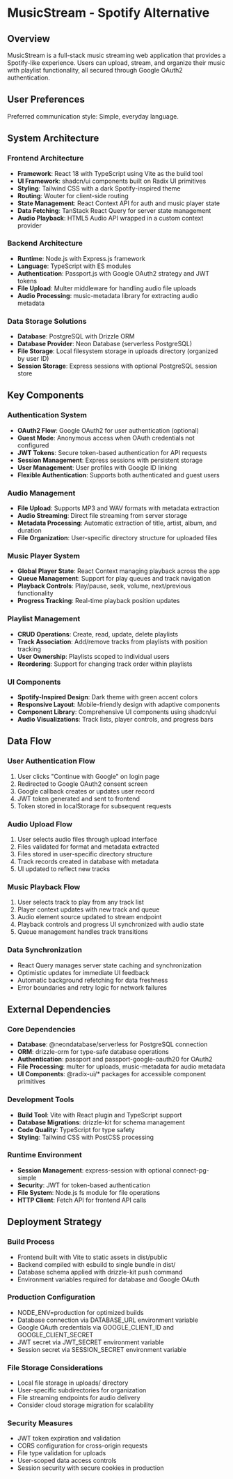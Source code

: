 # MusicStream - Spotify Alternative

## Overview

MusicStream is a full-stack music streaming web application that provides a Spotify-like experience. Users can upload, stream, and organize their music with playlist functionality, all secured through Google OAuth2 authentication.

## User Preferences

Preferred communication style: Simple, everyday language.

## System Architecture

### Frontend Architecture
- **Framework**: React 18 with TypeScript using Vite as the build tool
- **UI Framework**: shadcn/ui components built on Radix UI primitives
- **Styling**: Tailwind CSS with a dark Spotify-inspired theme
- **Routing**: Wouter for client-side routing
- **State Management**: React Context API for auth and music player state
- **Data Fetching**: TanStack React Query for server state management
- **Audio Playback**: HTML5 Audio API wrapped in a custom context provider

### Backend Architecture
- **Runtime**: Node.js with Express.js framework
- **Language**: TypeScript with ES modules
- **Authentication**: Passport.js with Google OAuth2 strategy and JWT tokens
- **File Upload**: Multer middleware for handling audio file uploads
- **Audio Processing**: music-metadata library for extracting audio metadata

### Data Storage Solutions
- **Database**: PostgreSQL with Drizzle ORM
- **Database Provider**: Neon Database (serverless PostgreSQL)
- **File Storage**: Local filesystem storage in uploads directory (organized by user ID)
- **Session Storage**: Express sessions with optional PostgreSQL session store

## Key Components

### Authentication System
- **OAuth2 Flow**: Google OAuth2 for user authentication (optional)
- **Guest Mode**: Anonymous access when OAuth credentials not configured
- **JWT Tokens**: Secure token-based authentication for API requests
- **Session Management**: Express sessions with persistent storage
- **User Management**: User profiles with Google ID linking
- **Flexible Authentication**: Supports both authenticated and guest users

### Audio Management
- **File Upload**: Supports MP3 and WAV formats with metadata extraction
- **Audio Streaming**: Direct file streaming from server storage
- **Metadata Processing**: Automatic extraction of title, artist, album, and duration
- **File Organization**: User-specific directory structure for uploaded files

### Music Player System
- **Global Player State**: React Context managing playback across the app
- **Queue Management**: Support for play queues and track navigation
- **Playback Controls**: Play/pause, seek, volume, next/previous functionality
- **Progress Tracking**: Real-time playback position updates

### Playlist Management
- **CRUD Operations**: Create, read, update, delete playlists
- **Track Association**: Add/remove tracks from playlists with position tracking
- **User Ownership**: Playlists scoped to individual users
- **Reordering**: Support for changing track order within playlists

### UI Components
- **Spotify-Inspired Design**: Dark theme with green accent colors
- **Responsive Layout**: Mobile-friendly design with adaptive components
- **Component Library**: Comprehensive UI components using shadcn/ui
- **Audio Visualizations**: Track lists, player controls, and progress bars

## Data Flow

### User Authentication Flow
1. User clicks "Continue with Google" on login page
2. Redirected to Google OAuth2 consent screen
3. Google callback creates or updates user record
4. JWT token generated and sent to frontend
5. Token stored in localStorage for subsequent requests

### Audio Upload Flow
1. User selects audio files through upload interface
2. Files validated for format and metadata extracted
3. Files stored in user-specific directory structure
4. Track records created in database with metadata
5. UI updated to reflect new tracks

### Music Playback Flow
1. User selects track to play from any track list
2. Player context updates with new track and queue
3. Audio element source updated to stream endpoint
4. Playback controls and progress UI synchronized with audio state
5. Queue management handles track transitions

### Data Synchronization
- React Query manages server state caching and synchronization
- Optimistic updates for immediate UI feedback
- Automatic background refetching for data freshness
- Error boundaries and retry logic for network failures

## External Dependencies

### Core Dependencies
- **Database**: @neondatabase/serverless for PostgreSQL connection
- **ORM**: drizzle-orm for type-safe database operations
- **Authentication**: passport and passport-google-oauth20 for OAuth2
- **File Processing**: multer for uploads, music-metadata for audio metadata
- **UI Components**: @radix-ui/* packages for accessible component primitives

### Development Tools
- **Build Tool**: Vite with React plugin and TypeScript support
- **Database Migrations**: drizzle-kit for schema management
- **Code Quality**: TypeScript for type safety
- **Styling**: Tailwind CSS with PostCSS processing

### Runtime Environment
- **Session Management**: express-session with optional connect-pg-simple
- **Security**: JWT for token-based authentication
- **File System**: Node.js fs module for file operations
- **HTTP Client**: Fetch API for frontend API calls

## Deployment Strategy

### Build Process
- Frontend built with Vite to static assets in dist/public
- Backend compiled with esbuild to single bundle in dist/
- Database schema applied with drizzle-kit push command
- Environment variables required for database and Google OAuth

### Production Configuration
- NODE_ENV=production for optimized builds
- Database connection via DATABASE_URL environment variable
- Google OAuth credentials via GOOGLE_CLIENT_ID and GOOGLE_CLIENT_SECRET
- JWT secret via JWT_SECRET environment variable
- Session secret via SESSION_SECRET environment variable

### File Storage Considerations
- Local file storage in uploads/ directory
- User-specific subdirectories for organization
- File streaming endpoints for audio delivery
- Consider cloud storage migration for scalability

### Security Measures
- JWT token expiration and validation
- CORS configuration for cross-origin requests
- File type validation for uploads
- User-scoped data access controls
- Session security with secure cookies in production